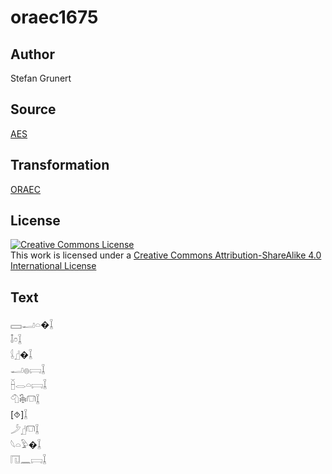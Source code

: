 # oraec1675

## Author

Stefan Grunert

## Source

[AES](https://github.com/simondschweitzer/aes)

## Transformation

[ORAEC](https://oraec.github.io/)

## License

<a rel="license" href="http://creativecommons.org/licenses/by-sa/4.0/"><img alt="Creative Commons License" style="border-width:0" src="https://i.creativecommons.org/l/by-sa/4.0/88x31.png" /></a><br />This work is licensed under a <a rel="license" href="http://creativecommons.org/licenses/by-sa/4.0/">Creative Commons Attribution-ShareAlike 4.0 International License</a>

## Text

𓈙𓂝𓏏�𓆼<br>
𓄤𓏌𓆼<br>
𓌰𓊨�𓆼<br>
𓂝𓐍𓊬𓆼<br>
𓐢𓂋𓏏𓊬𓆼<br>
𓄇𓇗𓋮𓆼<br>
[⯑]𓆼<br>
𓌳𓊨𓋮𓆼<br>
𓆩𓏏𓅱�𓆼<br>
𓉔𓈖𓊬𓆼<br>
